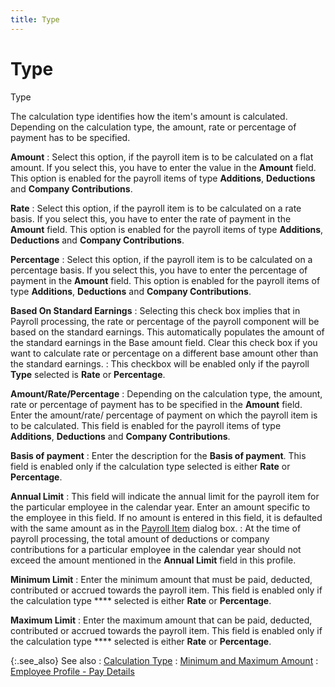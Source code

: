 ```yaml
---
title: Type
---
```


# Type


Type


The calculation type identifies how the item's amount is calculated.  Depending on the calculation type, the amount, rate or percentage of payment  has to be specified.


**Amount**
: Select this option, if the payroll item is to be  calculated on a flat amount. If you select this, you have to enter the  value in the **Amount** field. This  option is enabled for the payroll items of type **Additions**,  **Deductions** and **Company 
 Contributions**.


**Rate**
: Select this option, if the payroll item is to be  calculated on a rate basis. If you select this, you have to enter the  rate of payment in the **Amount**  field. This option is enabled for the payroll items of type **Additions**,  **Deductions** and **Company 
 Contributions**.


**Percentage**
: Select this option, if the payroll item is to be  calculated on a percentage basis. If you select this, you have to enter  the percentage of payment in the **Amount**  field. This option is enabled for the payroll items of type **Additions**,  **Deductions** and **Company 
 Contributions**.


**Based On Standard Earnings**
: Selecting this check box implies that in Payroll  processing, the rate or percentage of the payroll component will be based  on the standard earnings. This automatically populates the amount of the  standard earnings in the Base amount field. Clear this check box if you  want to calculate rate or percentage on a different base amount other  than the standard earnings.
: This checkbox will be enabled only if the payroll  **Type** selected is **Rate**  or **Percentage**.


**Amount/Rate/Percentage**
: Depending on the calculation type, the amount, rate  or percentage of payment has to be specified in the **Amount**  field. Enter the amount/rate/ percentage of payment on which the payroll  item is to be calculated. This field is enabled for the payroll items  of type **Additions**, **Deductions**  and **Company Contributions**.


**Basis of payment**
: Enter the description for the **Basis 
 of payment**. This field is enabled only if the calculation type  selected is either **Rate** or **Percentage**.


**Annual Limit**
: This field will indicate the annual limit for the  payroll item for the particular employee in the calendar year. Enter an  amount specific to the employee in this field. If no amount is entered  in this field, it is defaulted with the same amount as in the [Payroll  Item]({{site.prl_baseurl}}/misc/the_payroll_items_profile_general.html) dialog box.
: At the time of payroll processing, the total amount  of deductions or company contributions for a particular employee in the  calendar year should not exceed the amount mentioned in the **Annual 
 Limit** field in this profile.


**Minimum Limit**
: Enter the minimum amount that must be paid, deducted,  contributed or accrued towards the payroll item. This field is enabled  only if the calculation type **** selected  is either **Rate** or **Percentage**.


**Maximum Limit**
: Enter the maximum amount that can be paid, deducted,  contributed or accrued towards the payroll item. This field is enabled  only if the calculation type **** selected  is either **Rate** or **Percentage**.


{:.see_also}
See also
: [Calculation Type]({{site.prl_baseurl}}/misc/calculation_type_1.html)
: [Minimum  and Maximum Amount]({{site.prl_baseurl}}/misc/minimum_and_maximum_amount.html)
: [Employee  Profile - Pay Details]({{site.prl_baseurl}}/misc/the_employee_profile_pay_details.html)
